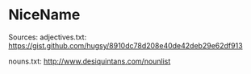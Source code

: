 # NiceName



Sources:
adjectives.txt:
https://gist.github.com/hugsy/8910dc78d208e40de42deb29e62df913

nouns.txt: 
http://www.desiquintans.com/nounlist